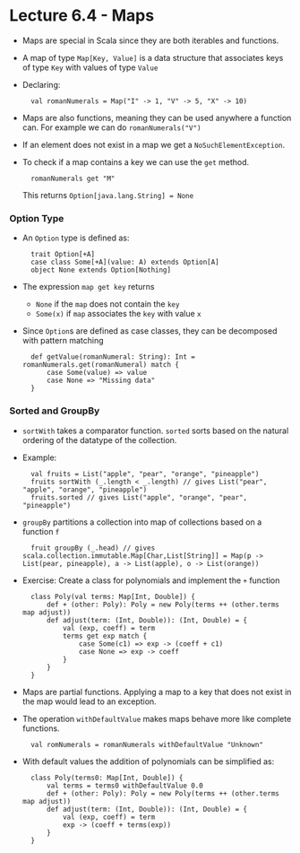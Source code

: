 # Lecture 6.4 - Maps

- Maps are special in Scala since they are both iterables and functions.
- A map of type `Map[Key, Value]` is a data structure that associates keys of type `Key` with values of type `Value`
- Declaring:
    
        val romanNumerals = Map("I" -> 1, "V" -> 5, "X" -> 10)

- Maps are also functions, meaning they can be used anywhere a function can. For example we can do `romanNumerals("V")`
- If an element does not exist in a map we get a `NoSuchElementException`.
- To check if a map contains a key we can use the `get` method.

        romanNumerals get "M"
        
    This returns `Option[java.lang.String] = None`

### Option Type
- An `Option` type is defined as:

        trait Option[+A]
        case class Some[+A](value: A) extends Option[A]
        object None extends Option[Nothing]
        
- The expression `map get key` returns
    * `None` if the `map` does not contain the `key`
    * `Some(x)` if `map` associates the `key` with value `x`

- Since `Option`s are defined as case classes, they can be decomposed with pattern matching

        def getValue(romanNumeral: String): Int = romanNumerals.get(romanNumeral) match {
            case Some(value) => value
            case None => "Missing data"
        }

### Sorted and GroupBy
- `sortWith` takes a comparator function. `sorted` sorts based on the natural ordering of the datatype of the collection.
- Example:

        val fruits = List("apple", "pear", "orange", "pineapple")
        fruits sortWith (_.length < _.length) // gives List("pear", "apple", "orange", "pineapple")
        fruits.sorted // gives List("apple", "orange", "pear", "pineapple")

- `groupBy` partitions a collection into map of collections based on a function `f`
    
        fruit groupBy (_.head) // gives scala.collection.immutable.Map[Char,List[String]] = Map(p -> List(pear, pineapple), a -> List(apple), o -> List(orange))

- Exercise: Create a class for polynomials and implement the `+` function

        class Poly(val terms: Map[Int, Double]) {
            def + (other: Poly): Poly = new Poly(terms ++ (other.terms map adjust))
            def adjust(term: (Int, Double)): (Int, Double) = {
                val (exp, coeff) = term
                terms get exp match {
                    case Some(c1) => exp -> (coeff + c1)
                    case None => exp -> coeff
                }
            }
        }

- Maps are partial functions. Applying a map to a key that does not exist in the map would lead to an exception.

- The operation `withDefaultValue` makes maps behave more like complete functions.

        val romNumerals = romanNumerals withDefaultValue "Unknown"
        
- With default values the addition of polynomials can be simplified as:

        class Poly(terms0: Map[Int, Double]) {
            val terms = terms0 withDefaultValue 0.0
            def + (other: Poly): Poly = new Poly(terms ++ (other.terms map adjust))
            def adjust(term: (Int, Double)): (Int, Double) = {
                val (exp, coeff) = term
                exp -> (coeff + terms(exp))
            }
        }
